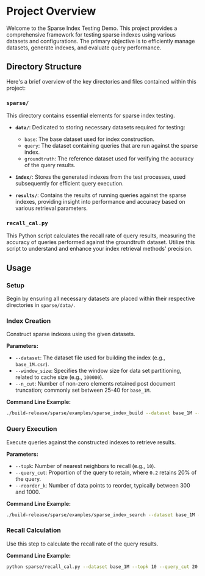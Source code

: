 # Project Overview

Welcome to the Sparse Index Testing Demo. This project provides a comprehensive framework for testing sparse indexes using various datasets and configurations. The primary objective is to efficiently manage datasets, generate indexes, and evaluate query performance.

## Directory Structure

Here's a brief overview of the key directories and files contained within this project:

### `sparse/`

This directory contains essential elements for sparse index testing.

- **`data/`**: Dedicated to storing necessary datasets required for testing:
  - `base`: The base dataset used for index construction.
  - `query`: The dataset containing queries that are run against the sparse index.
  - `groundtruth`: The reference dataset used for verifying the accuracy of the query results.

- **`index/`**: Stores the generated indexes from the test processes, used subsequently for efficient query execution.

- **`results/`**: Contains the results of running queries against the sparse indexes, providing insight into performance and accuracy based on various retrieval parameters.

### `recall_cal.py`

This Python script calculates the recall rate of query results, measuring the accuracy of queries performed against the groundtruth dataset. Utilize this script to understand and enhance your index retrieval methods' precision.

## Usage

### Setup

Begin by ensuring all necessary datasets are placed within their respective directories in `sparse/data/`.

### Index Creation

Construct sparse indexes using the given datasets.

**Parameters:**

- `--dataset`: The dataset file used for building the index (e.g., `base_1M.csr`).
- `--window_size`: Specifies the window size for data set partitioning, related to cache size (e.g., `100000`).
- `--n_cut`: Number of non-zero elements retained post document truncation; commonly set between 25-40 for `base_1M`.

**Command Line Example:**

```bash
./build-release/sparse/examples/sparse_index_build --dataset base_1M --window_size 100000 --n_cut 40
```

### Query Execution

Execute queries against the constructed indexes to retrieve results.

**Parameters:**

- `--topk`: Number of nearest neighbors to recall (e.g., `10`).
- `--query_cut`: Proportion of the query to retain, where `0.2` retains 20% of the query.
- `--reorder_k`: Number of data points to reorder, typically between 300 and 1000.

**Command Line Example:**

```bash
./build-release/sparse/examples/sparse_index_search --dataset base_1M --window_size 100000 --n_cut 40 --topk 10 --query_cut 0.2 --reorder_k 300
```

### Recall Calculation

Use this step to calculate the recall rate of the query results.

**Command Line Example:**

```bash
python sparse/recall_cal.py --dataset base_1M --topk 10 --query_cut 20 --n_cut 40 --reorder_k 300
```